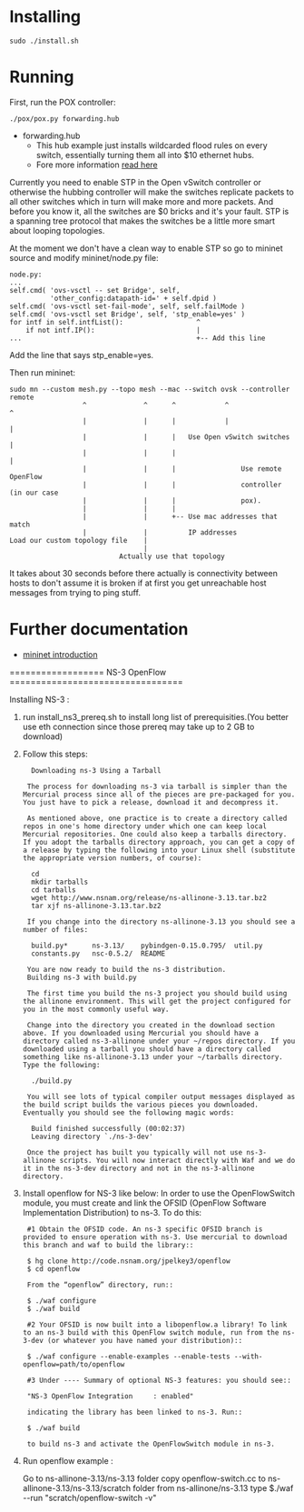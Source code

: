 # Installing
    sudo ./install.sh

# Running
First, run the POX controller:

    ./pox/pox.py forwarding.hub

- forwarding.hub
  - This hub example just installs wildcarded flood rules on every switch, essentially turning them all into $10 ethernet hubs.
  - Fore more information [read here](https://openflow.stanford.edu/display/ONL/POX+Wiki#POXWiki-forwarding.hub)

Currently you need to enable STP in the Open vSwitch controller or otherwise
the hubbing controller will make the switches replicate packets to all other
switches which in turn will make more and more packets. And before you know it,
all the switches are $0 bricks and it's your fault. STP is a spanning tree
protocol that makes the switches be a little more smart about looping
topologies.

At the moment we don't have a clean way to enable STP so go to mininet source
and modify mininet/node.py file:

    node.py:
    ...
    self.cmd( 'ovs-vsctl -- set Bridge', self,
              'other_config:datapath-id=' + self.dpid )
    self.cmd( 'ovs-vsctl set-fail-mode', self, self.failMode )
    self.cmd( 'ovs-vsctl set Bridge', self, 'stp_enable=yes' )
    for intf in self.intfList():                  ^
        if not intf.IP():                         |
    ...                                           +-- Add this line

Add the line that says stp_enable=yes.

Then run mininet:


    sudo mn --custom mesh.py --topo mesh --mac --switch ovsk --controller remote
                      ^              ^      ^            ^                  ^
                      |              |      |            |                  |
                      |              |      |   Use Open vSwitch switches   |
                      |              |      |                               |
                      |              |      |                Use remote OpenFlow
                      |              |      |                controller (in our case
                      |              |      |                pox).
                      |              |      |
                      |              |      +-- Use mac addresses that match
                      |              |          IP addresses
    Load our custom topology file    |
                                     |
                               Actually use that topology


It takes about 30 seconds before there actually is connectivity between
hosts to don't assume it is broken if at first you get unreachable host
messages from trying to ping stuff.

# Further documentation
- [mininet introduction](https://github.com/mininet/mininet/wiki/Introduction-to-Mininet)












================== NS-3 OpenFlow =================================

Installing NS-3 :
1) run install_ns3_prereq.sh to install long list of prerequisities.(You better use eth connection since those prereq may take up to 2 GB to download)
2) Follow this steps:

         Downloading ns-3 Using a Tarball

        The process for downloading ns-3 via tarball is simpler than the Mercurial process since all of the pieces are pre-packaged for you. You just have to pick a release, download it and decompress it.

        As mentioned above, one practice is to create a directory called repos in one's home directory under which one can keep local Mercurial repositories. One could also keep a tarballs directory. If you adopt the tarballs directory approach, you can get a copy of a release by typing the following into your Linux shell (substitute the appropriate version numbers, of course):

         cd
         mkdir tarballs
         cd tarballs
         wget http://www.nsnam.org/release/ns-allinone-3.13.tar.bz2
         tar xjf ns-allinone-3.13.tar.bz2

        If you change into the directory ns-allinone-3.13 you should see a number of files:

         build.py*      ns-3.13/    pybindgen-0.15.0.795/  util.py
         constants.py   nsc-0.5.2/  README

        You are now ready to build the ns-3 distribution.
        Building ns-3 with build.py

        The first time you build the ns-3 project you should build using the allinone environment. This will get the project configured for you in the most commonly useful way.

        Change into the directory you created in the download section above. If you downloaded using Mercurial you should have a directory called ns-3-allinone under your ~/repos directory. If you downloaded using a tarball you should have a directory called something like ns-allinone-3.13 under your ~/tarballs directory. Type the following:

         ./build.py

        You will see lots of typical compiler output messages displayed as the build script builds the various pieces you downloaded. Eventually you should see the following magic words:

         Build finished successfully (00:02:37)
         Leaving directory `./ns-3-dev'

        Once the project has built you typically will not use ns-3-allinone scripts. You will now interact directly with Waf and we do it in the ns-3-dev directory and not in the ns-3-allinone directory. 

3) Install openflow for NS-3 like below:
        In order to use the OpenFlowSwitch module, you must create and link the OFSID (OpenFlow Software Implementation Distribution) to ns-3. To do this:

        #1 Obtain the OFSID code. An ns-3 specific OFSID branch is provided to ensure operation with ns-3. Use mercurial to download this branch and waf to build the library::

        $ hg clone http://code.nsnam.org/jpelkey3/openflow
        $ cd openflow

        From the “openflow” directory, run::

        $ ./waf configure
        $ ./waf build

        #2 Your OFSID is now built into a libopenflow.a library! To link to an ns-3 build with this OpenFlow switch module, run from the ns-3-dev (or whatever you have named your distribution)::

        $ ./waf configure --enable-examples --enable-tests --with-openflow=path/to/openflow

        #3 Under ---- Summary of optional NS-3 features: you should see::

        "NS-3 OpenFlow Integration     : enabled"

        indicating the library has been linked to ns-3. Run::

        $ ./waf build

        to build ns-3 and activate the OpenFlowSwitch module in ns-3.

4) Run openflow example :

    Go to ns-allinone-3.13/ns-3.13 folder
    copy openflow-switch.cc to ns-allinone-3.13/ns-3.13/scratch folder
    from ns-allinone/ns-3.13 type $./waf --run "scratch/openflow-switch -v"
